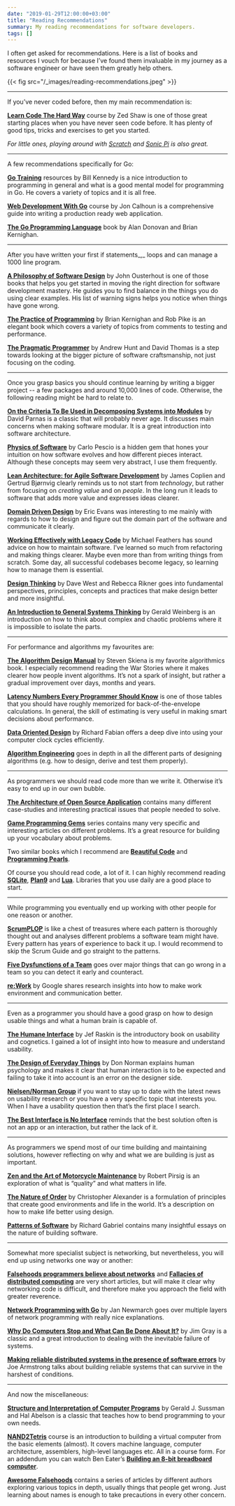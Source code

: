 ```yaml
---
date: "2019-01-29T12:00:00+03:00"
title: "Reading Recommendations"
summary: My reading recommendations for software developers.
tags: []
---
```


I often get asked for recommendations. Here is a list of books and resources I vouch for because I’ve found them invaluable in my journey as a software engineer or have seen them greatly help others.

{{< fig src="/_images/reading-recommendations.jpeg" >}}

---

If you’ve never coded before, then my main recommendation is:

[**Learn Code The Hard Way**](https://learncodethehardway.org/) course by Zed Shaw is one of those great starting places when you have never seen code before. It has plenty of good tips, tricks and exercises to get you started.

_For little ones, playing around with_ [_Scratch_](https://scratch.mit.edu/) _and_ [_Sonic Pi_](https://sonic-pi.net/) _is also great._

---

A few recommendations specifically for Go:

[**Go Training**](https://github.com/ardanlabs/gotraining/) resources by Bill Kennedy is a nice introduction to programming in general and what is a good mental model for programming in Go. He covers a variety of topics and it is all free.

[**Web Development With Go**](https://www.usegolang.com/) course by Jon Calhoun is a comprehensive guide into writing a production ready web application.

[**The Go Programming Language**](https://www.amazon.com/Programming-Language-Addison-Wesley-Professional-Computing/dp/0134190440) book by Alan Donovan and Brian Kernighan.

---

After you have written your first if statements_,_ loops and can manage a 1000 line program.

[**A Philosophy of Software Design**](https://www.amazon.com/Philosophy-Software-Design-John-Ousterhout/dp/1732102201/ref=sr_1_1?s=books&ie=UTF8&qid=1548418034&sr=1-1&keywords=a+philosophy+of+software) by John Ousterhout is one of those books that helps you get started in moving the right direction for software development mastery. He guides you to find balance in the things you do using clear examples. His list of warning signs helps you notice when things have gone wrong.

[**The Practice of Programming**](https://en.wikipedia.org/wiki/The_Practice_of_Programming) by Brian Kernighan and Rob Pike is an elegant book which covers a variety of topics from comments to testing and performance.

[**The Pragmatic Programmer**](https://en.wikipedia.org/wiki/The_Pragmatic_Programmer) by Andrew Hunt and David Thomas is a step towards looking at the bigger picture of software craftsmanship, not just focusing on the coding.

---

Once you grasp basics you should continue learning by writing a bigger project -- a few packages and around 10,000 lines of code. Otherwise, the following reading might be hard to relate to.

[**On the Criteria To Be Used in Decomposing Systems into Modules**](https://www.win.tue.nl/~wstomv/edu/2ip30/references/criteria_for_modularization.pdf) by David Parnas is a classic that will probably never age. It discusses main concerns when making software modular. It is a great introduction into software architecture.

[**Physics of Software**](http://www.physicsofsoftware.com/) by Carlo Pescio is a hidden gem that hones your intuition on how software evolves and how different pieces interact. Although these concepts may seem very abstract, I use them frequently.

[**Lean Architecture: for Agile Software Development**](http://www.leansoftwarearchitecture.com/) by James Coplien and Gertrud Bjørnvig clearly reminds us to not start from _technology_, but rather from focusing on _creating value_ and on _people_. In the long run it leads to software that adds more value and expresses ideas clearer.

[**Domain Driven Design**](https://www.amazon.com/exec/obidos/ASIN/0321125215/domainlanguag-20) by Eric Evans was interesting to me mainly with regards to how to design and figure out the domain part of the software and communicate it clearly.

[**Working Effectively with Legacy Code**](https://www.amazon.com/Working-Effectively-Legacy-Michael-Feathers/dp/0131177052) by Michael Feathers has sound advice on how to maintain software. I’ve learned so much from refactoring and making things clearer. Maybe even more than from writing things from scratch. Some day, all successful codebases become legacy, so learning how to manage them is essential.

[**Design Thinking**](https://www.amazon.com/Design-Thinking-Enterprise-Innovation-Sustainability/dp/0998477001) by Dave West and Rebecca Rikner goes into fundamental perspectives, principles, concepts and practices that make design better and more insightful.

[**An Introduction to General Systems Thinking**](https://www.amazon.com/Introduction-General-Systems-Thinking-Anniversary/dp/0932633498) by Gerald Weinberg is an introduction on how to think about complex and chaotic problems where it is impossible to isolate the parts.

---

For performance and algorithms my favourites are:

[**The Algorithm Design Manual**](http://www.algorist.com/) by Steven Skiena is my favorite algorithmics book. I especially recommend reading the War Stories where it makes clearer how people invent algorithms. It’s not a spark of insight, but rather a gradual improvement over days, months and years.

[**Latency Numbers Every Programmer Should Know**](https://gist.github.com/jboner/2841832) is one of those tables that you should have roughly memorized for back-of-the-envelope calculations. In general, the skill of estimating is very useful in making smart decisions about performance.

[**Data Oriented Design**](http://www.dataorienteddesign.com/dodbook/) by Richard Fabian offers a deep dive into using your computer clock cycles efficiently.

[**Algorithm Engineering**](https://www.springer.com/gp/book/9783642148651) goes in depth in all the different parts of designing algorithms (e.g. how to design, derive and test them properly).

---

As programmers we should read code more than we write it. Otherwise it’s easy to end up in our own bubble.

[**The Architecture of Open Source Application**](http://aosabook.org/en/index.html) contains many different case-studies and interesting practical issues that people needed to solve.

[**Game Programming Gems**](http://www.satori.org/game-programming-gems/) series contains many very specific and interesting articles on different problems. It’s a great resource for building up your vocabulary about problems.

Two similar books which I recommend are [**Beautiful Code**](https://www.amazon.com/Beautiful-Code-Leading-Programmers-Practice/dp/0596510047) and [**Programming Pearls**](https://www.amazon.com/Programming-Pearls-2nd-Jon-Bentley/dp/0201657880).

Of course you should read code, a lot of it. I can highly recommend reading [**SQLite**](https://www.sqlite.org/index.html), [**Plan9**](https://github.com/0intro/plan9) and [**Lua**](https://www.lua.org/source/). Libraries that you use daily are a good place to start.

---

While programming you eventually end up working with other people for one reason or another.

[**ScrumPLOP**](https://sites.google.com/a/scrumplop.org/published-patterns/home) is like a chest of treasures where each pattern is thoroughly thought out and analyses different problems a software team might have. Every pattern has years of experience to back it up. I would recommend to skip the Scrum Guide and go straight to the patterns.

[**Five Dysfunctions of a Team**](https://www.amazon.com/Five-Dysfunctions-Team-Leadership-Fable/dp/0787960756) goes over major things that can go wrong in a team so you can detect it early and counteract.

[**re:Work**](https://rework.withgoogle.com/) by Google shares research insights into how to make work environment and communication better.

---

Even as a programmer you should have a good grasp on how to design usable things and what a human brain is capable of.

[**The Humane Interface**](https://www.amazon.com/Humane-Interface-Directions-Designing-Interactive/dp/0201379376) by Jef Raskin is the introductory book on usability and cognetics. I gained a lot of insight into how to measure and understand usability.

[**The Design of Everyday Things**](https://en.wikipedia.org/wiki/The_Design_of_Everyday_Things) by Don Norman explains human psychology and makes it clear that human interaction is to be expected and failing to take it into account is an error on the designer side.

[**Nielsen/Norman Group**](https://www.nngroup.com/articles/) if you want to stay up to date with the latest news on usability research or you have a very specific topic that interests you. When I have a usability question then that’s the first place I search.

[**The Best Interface is No Interface**](http://www.nointerface.com/book/) reminds that the best solution often is not an app or an interaction, but rather the lack of it.

---

As programmers we spend most of our time building and maintaining solutions, however reflecting on why and what we are building is just as important.

[**Zen and the Art of Motorcycle Maintenance**](https://en.wikipedia.org/wiki/Zen_and_the_Art_of_Motorcycle_Maintenance) by Robert Pirsig is an exploration of what is “quality” and what matters in life.

[**The Nature of Order**](https://en.wikipedia.org/wiki/The_Nature_of_Order) by Christopher Alexander is a formulation of principles that create good environments and life in the world. It’s a description on how to make life better using design.

[**Patterns of Software**](https://www.amazon.com/Patterns-Software-Tales-Community/dp/0195121236) by Richard Gabriel contains many insightful essays on the nature of building software.

---

Somewhat more specialist subject is networking, but nevertheless, you will end up using networks one way or another:

[**Falsehoods programmers believe about networks**](https://blog.erratasec.com/2012/06/falsehoods-programmers-believe-about.html) and [**Fallacies of distributed computing**](https://en.wikipedia.org/wiki/Fallacies_of_distributed_computing) are very short articles, but will make it clear why networking code is difficult, and therefore make you approach the field with greater reverence.

[**Network Programming with Go**](https://www.apress.com/gp/book/9781484226919) by Jan Newmarch goes over multiple layers of network programming with really nice explanations.

[**Why Do Computers Stop and What Can Be Done About It?**](http://www.hpl.hp.com/techreports/tandem/TR-85.7.pdf) by Jim Gray is a classic and a great introduction to dealing with the inevitable failure of systems.

[**Making reliable distributed systems in the presence of software errors**](http://erlang.org/download/armstrong_thesis_2003.pdf) by Joe Armstrong talks about building reliable systems that can survive in the harshest of conditions.

---

And now the miscellaneous:

[**Structure and Interpretation of Computer Programs**](https://www.amazon.com/Structure-Interpretation-Computer-Programs-Engineering/dp/0262510871) by Gerald J. Sussman and Hal Abelson is a classic that teaches how to bend programming to your own needs.

[**NAND2Tetris**](https://www.nand2tetris.org/) course is an introduction to building a virtual computer from the basic elements (almost). It covers machine language, computer architecture, assemblers, high-level languages etc. All in a course form. For an addendum you can watch Ben Eater’s [**Building an 8-bit breadboard computer**](https://www.youtube.com/watch?v=HyznrdDSSGM&list=PLowKtXNTBypGqImE405J2565dvjafglHU).

[**Awesome Falsehoods**](https://github.com/kdeldycke/awesome-falsehood) contains a series of articles by different authors exploring various topics in depth, usually things that people get wrong. Just learning about names is enough to take precautions in every other concern.
